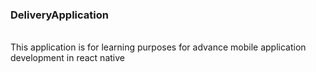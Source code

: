 <h3><b>DeliveryApplication</b></h3>
</br>
This application is for learning purposes for advance 
mobile application development in react native
